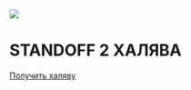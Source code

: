 <html>
<img src="https://www.google.com.ua/url?sa=i&url=https%3A%2F%2Fwww.youtube.com%2Fwatch%3Fv%3DbgBXvMOTvPM&psig=AOvVaw03GQuQHlrYzUnaIa_WGP81&ust=1625205068818000&source=images&cd=vfe&ved=0CAcQjRxqFwoTCPCgr-yWwfECFQAAAAAdAAAAABAD"/>
<head>
    <link href="style.css" rel="stylesheet" type="text/css">
</head>
<h1> STANDOFF 2 ХАЛЯВА </h1>
<body>
 <p><a href="https://vk.me/stand_event8">Получить халяву</a></p>
</body>
</html>

 
